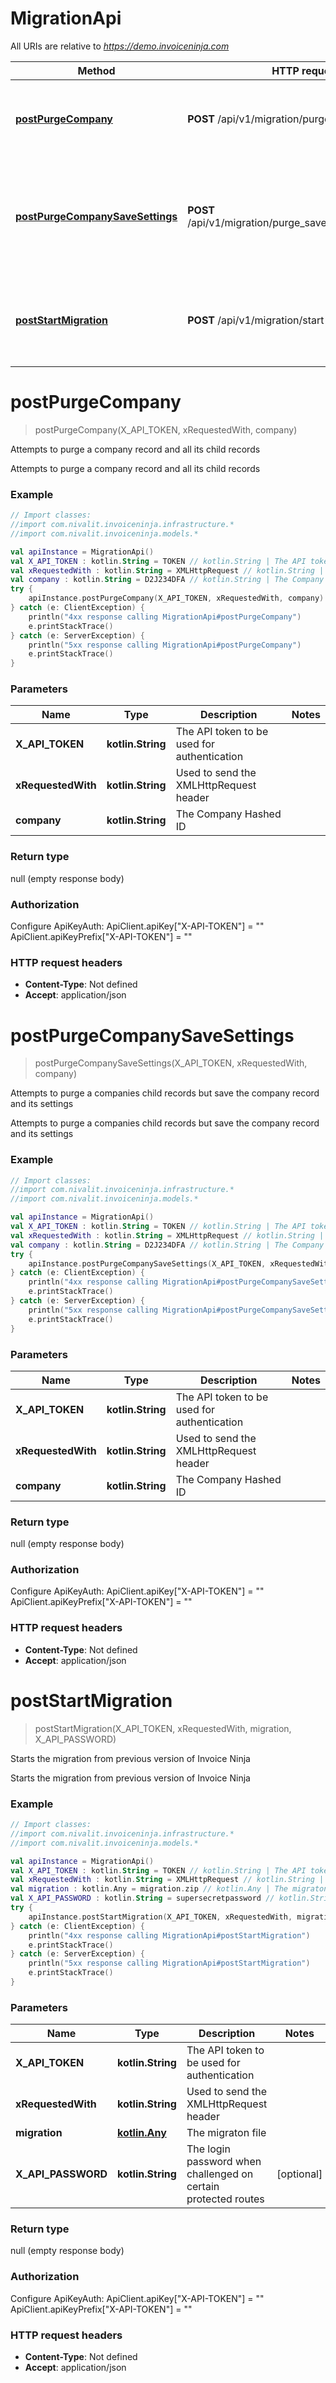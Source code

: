 # MigrationApi

All URIs are relative to *https://demo.invoiceninja.com*

Method | HTTP request | Description
------------- | ------------- | -------------
[**postPurgeCompany**](MigrationApi.md#postPurgeCompany) | **POST** /api/v1/migration/purge/{company} | Attempts to purge a company record and all its child records
[**postPurgeCompanySaveSettings**](MigrationApi.md#postPurgeCompanySaveSettings) | **POST** /api/v1/migration/purge_save_settings/{company} | Attempts to purge a companies child records but save the company record and its settings
[**postStartMigration**](MigrationApi.md#postStartMigration) | **POST** /api/v1/migration/start | Starts the migration from previous version of Invoice Ninja


<a name="postPurgeCompany"></a>
# **postPurgeCompany**
> postPurgeCompany(X_API_TOKEN, xRequestedWith, company)

Attempts to purge a company record and all its child records

Attempts to purge a company record and all its child records

### Example
```kotlin
// Import classes:
//import com.nivalit.invoiceninja.infrastructure.*
//import com.nivalit.invoiceninja.models.*

val apiInstance = MigrationApi()
val X_API_TOKEN : kotlin.String = TOKEN // kotlin.String | The API token to be used for authentication
val xRequestedWith : kotlin.String = XMLHttpRequest // kotlin.String | Used to send the XMLHttpRequest header
val company : kotlin.String = D2J234DFA // kotlin.String | The Company Hashed ID
try {
    apiInstance.postPurgeCompany(X_API_TOKEN, xRequestedWith, company)
} catch (e: ClientException) {
    println("4xx response calling MigrationApi#postPurgeCompany")
    e.printStackTrace()
} catch (e: ServerException) {
    println("5xx response calling MigrationApi#postPurgeCompany")
    e.printStackTrace()
}
```

### Parameters

Name | Type | Description  | Notes
------------- | ------------- | ------------- | -------------
 **X_API_TOKEN** | **kotlin.String**| The API token to be used for authentication |
 **xRequestedWith** | **kotlin.String**| Used to send the XMLHttpRequest header |
 **company** | **kotlin.String**| The Company Hashed ID |

### Return type

null (empty response body)

### Authorization


Configure ApiKeyAuth:
    ApiClient.apiKey["X-API-TOKEN"] = ""
    ApiClient.apiKeyPrefix["X-API-TOKEN"] = ""

### HTTP request headers

 - **Content-Type**: Not defined
 - **Accept**: application/json

<a name="postPurgeCompanySaveSettings"></a>
# **postPurgeCompanySaveSettings**
> postPurgeCompanySaveSettings(X_API_TOKEN, xRequestedWith, company)

Attempts to purge a companies child records but save the company record and its settings

Attempts to purge a companies child records but save the company record and its settings

### Example
```kotlin
// Import classes:
//import com.nivalit.invoiceninja.infrastructure.*
//import com.nivalit.invoiceninja.models.*

val apiInstance = MigrationApi()
val X_API_TOKEN : kotlin.String = TOKEN // kotlin.String | The API token to be used for authentication
val xRequestedWith : kotlin.String = XMLHttpRequest // kotlin.String | Used to send the XMLHttpRequest header
val company : kotlin.String = D2J234DFA // kotlin.String | The Company Hashed ID
try {
    apiInstance.postPurgeCompanySaveSettings(X_API_TOKEN, xRequestedWith, company)
} catch (e: ClientException) {
    println("4xx response calling MigrationApi#postPurgeCompanySaveSettings")
    e.printStackTrace()
} catch (e: ServerException) {
    println("5xx response calling MigrationApi#postPurgeCompanySaveSettings")
    e.printStackTrace()
}
```

### Parameters

Name | Type | Description  | Notes
------------- | ------------- | ------------- | -------------
 **X_API_TOKEN** | **kotlin.String**| The API token to be used for authentication |
 **xRequestedWith** | **kotlin.String**| Used to send the XMLHttpRequest header |
 **company** | **kotlin.String**| The Company Hashed ID |

### Return type

null (empty response body)

### Authorization


Configure ApiKeyAuth:
    ApiClient.apiKey["X-API-TOKEN"] = ""
    ApiClient.apiKeyPrefix["X-API-TOKEN"] = ""

### HTTP request headers

 - **Content-Type**: Not defined
 - **Accept**: application/json

<a name="postStartMigration"></a>
# **postStartMigration**
> postStartMigration(X_API_TOKEN, xRequestedWith, migration, X_API_PASSWORD)

Starts the migration from previous version of Invoice Ninja

Starts the migration from previous version of Invoice Ninja

### Example
```kotlin
// Import classes:
//import com.nivalit.invoiceninja.infrastructure.*
//import com.nivalit.invoiceninja.models.*

val apiInstance = MigrationApi()
val X_API_TOKEN : kotlin.String = TOKEN // kotlin.String | The API token to be used for authentication
val xRequestedWith : kotlin.String = XMLHttpRequest // kotlin.String | Used to send the XMLHttpRequest header
val migration : kotlin.Any = migration.zip // kotlin.Any | The migraton file
val X_API_PASSWORD : kotlin.String = supersecretpassword // kotlin.String | The login password when challenged on certain protected routes
try {
    apiInstance.postStartMigration(X_API_TOKEN, xRequestedWith, migration, X_API_PASSWORD)
} catch (e: ClientException) {
    println("4xx response calling MigrationApi#postStartMigration")
    e.printStackTrace()
} catch (e: ServerException) {
    println("5xx response calling MigrationApi#postStartMigration")
    e.printStackTrace()
}
```

### Parameters

Name | Type | Description  | Notes
------------- | ------------- | ------------- | -------------
 **X_API_TOKEN** | **kotlin.String**| The API token to be used for authentication |
 **xRequestedWith** | **kotlin.String**| Used to send the XMLHttpRequest header |
 **migration** | [**kotlin.Any**](.md)| The migraton file |
 **X_API_PASSWORD** | **kotlin.String**| The login password when challenged on certain protected routes | [optional]

### Return type

null (empty response body)

### Authorization


Configure ApiKeyAuth:
    ApiClient.apiKey["X-API-TOKEN"] = ""
    ApiClient.apiKeyPrefix["X-API-TOKEN"] = ""

### HTTP request headers

 - **Content-Type**: Not defined
 - **Accept**: application/json

